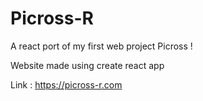 # Picross-R
A react port of my first web project Picross ! 

Website made using create react app

Link : https://picross-r.com
